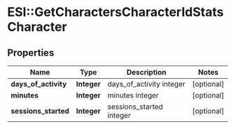 # ESI::GetCharactersCharacterIdStatsCharacter

## Properties
Name | Type | Description | Notes
------------ | ------------- | ------------- | -------------
**days_of_activity** | **Integer** | days_of_activity integer | [optional] 
**minutes** | **Integer** | minutes integer | [optional] 
**sessions_started** | **Integer** | sessions_started integer | [optional] 


